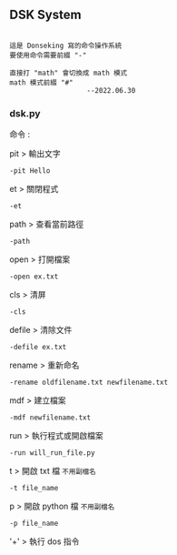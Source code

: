 ## DSK System

```

這是 Donseking 寫的命令操作系統  
要使用命令需要前綴 "-"  

直接打 "math" 會切換成 math 模式  
math 模式前綴 "#"   
                   --2022.06.30

```

### dsk.py

命令 : 

pit   > 輸出文字  

    -pit Hello

et    > 關閉程式

    -et
    
path  > 查看當前路徑

    -path
    
open  > 打開檔案

    -open ex.txt

cls   > 清屏

    -cls

defile > 清除文件

    -defile ex.txt

rename  > 重新命名

    -rename oldfilename.txt newfilename.txt

mdf     > 建立檔案

    -mdf newfilename.txt

run     > 執行程式或開啟檔案

    -run will_run_file.py

t       > 開啟 txt 檔 ` 不用副檔名 `

    -t file_name

p       > 開啟 python 檔 ` 不用副檔名 `

    -p file_name

'+'       > 執行 dos 指令
